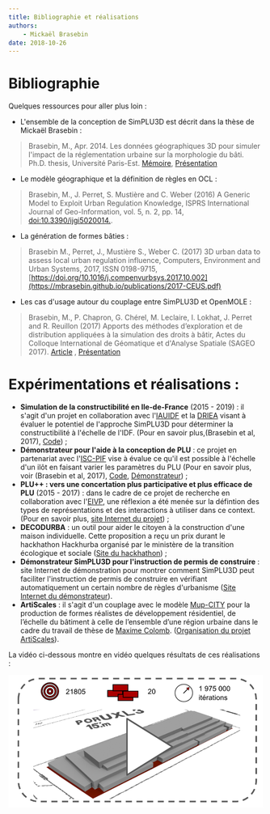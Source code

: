 ```yaml
---
title: Bibliographie et réalisations
authors:
    - Mickaël Brasebin
date: 2018-10-26
---
```


# Bibliographie

Quelques ressources pour aller plus loin :

- L'ensemble de la conception de SimPLU3D est décrit dans la thèse de Mickaël Brasebin :

> Brasebin, M., Apr. 2014. Les données géographiques 3D pour simuler l'impact de la réglementation urbaine sur la morphologie du bâti. Ph.D. thesis, Université Paris-Est. [Mémoire](https://mbrasebin.github.io/publications/2014-these.pdf), [Présentation](https://mbrasebin.github.io/presentations/2014-These.pdf)

- Le modèle géographique et la définition de règles en OCL  :

> Brasebin, M., J. Perret, S. Mustière and C. Weber (2016) A Generic Model to Exploit Urban Regulation Knowledge, ISPRS International Journal of Geo-Information, vol. 5, n. 2, pp. 14, [doi:10.3390/ijgi5020014.](https://mbrasebin.github.io/publications/2016-IJGI.pdf).

- La génération de formes bâties :

> Brasebin M., Perret, J., Mustière S., Weber C. (2017) 3D urban data to assess local urban regulation influence, Computers, Environment and Urban Systems, 2017, ISSN 0198-9715, [https://doi.org/10.1016/j.compenvurbsys.2017.10.002](https://mbrasebin.github.io/publications/2017-CEUS.pdf)

- Les cas d'usage autour du couplage entre SimPLU3D et OpenMOLE :

> Brasebin, M., P. Chapron, G. Chérel, M. Leclaire, I. Lokhat, J. Perret and R. Reuillon (2017) Apports des méthodes d’exploration et de distribution appliquées à la simulation des droits à bâtir, Actes du Colloque International de Géomatique et d'Analyse Spatiale (SAGEO 2017). [Article](https://mbrasebin.github.io/publications/2017-Sageo.pdf) , [Présentation](https://mbrasebin.github.io/presentations/2017-SAGEO.pdf)

# Expérimentations et réalisations :

- **Simulation de la constructibilité en Ile-de-France** (2015 - 2019) : il s'agit d'un projet en collaboration avec l'[IAUIDF](https://www.iau-idf.fr/) et la [DRIEA](http://www.driea.ile-de-france.developpement-durable.gouv.fr/) visant à évaluer le potentiel de l'approche SimPLU3D pour déterminer la constructibilité à l'échelle de l'IDF. (Pour en savoir plus,(Brasebin et al, 2017), [Code](https://github.com/SimPLU3D/simplu3D-iauidf)) ;
- **Démonstrateur pour l'aide à la conception de PLU** : ce projet en partenariat avec l'[ISC-PIF](https://iscpif.fr/) vise à évalue ce qu'il est possible à l'échelle d'un ilôt en faisant varier les paramètres du PLU (Pour en savoir plus, voir (Brasebin et al, 2017), [Code](https://github.com/SimPLU3D/simplu3D-OpenMOLE), [Démonstrateur](https://github.com/SimPLU3D/simplu3D-openmole)) ;
- **PLU++ : vers une concertation plus participative et plus efficace de PLU** (2015 - 2017) : dans le cadre de ce projet de recherche en collaboration avec  l'[EIVP](https://www.eivp-paris.fr/), une réflexion a été menée sur la défintion des types de représentations et des interactions à utiliser dans ce context. (Pour en savoir plus, [site Internet du projet](https://ignf.github.io/PLU2PLUS/)) ;
- **DECODURBA** : un outil pour aider le citoyen à la construction d'une maison individuelle. Cette proposition a reçu un prix durant le hackhathon Hackhurba organisé par le ministère de la transition écologique et sociale ([Site du hackhathon](https://www.etalab.gouv.fr/event/hackurba)) ;
- **Démonstrateur SimPLU3D pour l'instruction de permis de construire** : site Internet de démonstration pour montrer comment SimPLU3D peut faciliter l'instruction de permis de  construire en vérifiant automatiquement un certain nombre de règles d'urbanisme ([Site Internet du démonstrateur](https://demo-simplu3d.ign.fr/#/)).
- **ArtiScales** : il s'agit d'un couplage avec le modèle [Mup-CITY](https://sourcesup.renater.fr/mupcity/en.html) pour la production de formes réalistes de développement résidentiel, de l’échelle du bâtiment à celle de l’ensemble d’une région urbaine dans le cadre du travail de thèse de [Maxime Colomb](http://www.maxime-colomb.eu/). ([Organisation du projet ArtiScales](https://github.com/ArtiScales)).


La vidéo ci-dessous montre en vidéo quelques résultats de ces réalisations :

[![Image to video](./img/imgvideo.png)](https://youtu.be/kLP-1g_uAVo?t=252)
